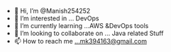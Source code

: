 - 👋 Hi, I’m @Manish254252
- 👀 I’m interested in ... DevOps
- 🌱 I’m currently learning ...AWS &DevOps tools
- 💞️ I’m looking to collaborate on ... Java related Stuff
- 📫 How to reach me ...mk394163@gmail.com

<!---
Manish254252/Manish254252 is a ✨ special ✨ repository because its `README.md` (this file) appears on your GitHub profile.
You can click the Preview link to take a look at your changes.
--->
